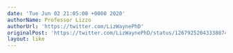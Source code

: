 ```yaml
---
date: 'Tue Jun 02 21:05:00 +0000 2020'
authorName: Professor Lizzo
authorUrl: 'https://twitter.com/LizWaynePhD'
originalPost: 'https://twitter.com/LizWaynePhD/status/1267925204333887490'
layout: like
---
```

